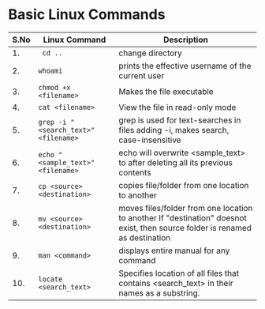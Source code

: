 # Basic Linux Commands

| S.No | Linux Command                      | Description                                                                                                                   |
|------|------------------------------------|-------------------------------------------------------------------------------------------------------------------------------|
| 1.   |` cd ..`                           | change directory                                                                                                              |
| 2.   | `whoami`                             | prints the effective username of the current user                                                                             |
| 3.   | `chmod +x <filename>`                | Makes the file executable                                                                                                     |
| 4.   | `cat <filename>`                    | View the file in read-only mode                                                                                               |
| 5.   | `grep -i "<search_text>" <filename>` | grep is used for text-searches in files adding -i, makes search, case-insensitive                                             |
| 6.   | `echo "<sample_text>" <filename>`   | echo will overwrite <sample_text> to <filename> after deleting all its previous contents                                      |
| 7.   | `cp <source> <destination>`          | copies file/folder from one location to another                                                                               |
| 8.   | `mv <source> <destination>`         | moves files/folder from one location to another If "destination" doesnot exist, then source folder is  renamed as destination |
| 9.   | `man <command>`                      | displays entire manual for any command                                                                                        |
| 10.  | `locate <search_text>`              | Specifies location of all files that contains <search_text>  in their names as a substring.                                   |

